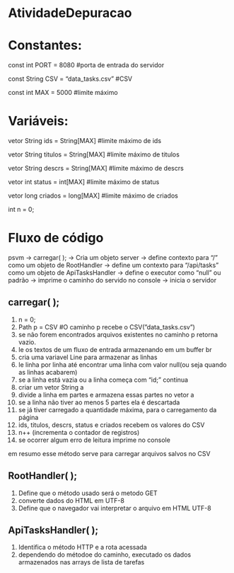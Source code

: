 # AtividadeDepuracao
# Constantes:

const int PORT = 8080 #porta de entrada do servidor

const String CSV = “data_tasks.csv” #CSV

const int MAX = 5000 #limite máximo

# Variáveis:

vetor String ids = String[MAX] #limite máximo de ids

vetor String titulos = String[MAX] #limite máximo de titulos

vetor String descrs = String[MAX] #limite máximo de descrs

vetor int status = int[MAX] #limite máximo de status

vetor long criados = long[MAX] #limite máximo de criados

int n = 0;

# Fluxo de código

psvm → carregar( ); → Cria um objeto server → define contexto para “/” como um objeto de RootHandler → define um contexto para “/api/tasks” como um objeto de ApiTasksHandler → define o executor como “null” ou padrão → imprime o caminho do servido no console → inicia o servidor

## carregar( );

1. n = 0;
2. Path p = CSV #O caminho p recebe o CSV(”data_tasks.csv”)
3. se não forem encontrados arquivos existentes no caminho p retorna vazio.
4. le os textos de um fluxo de entrada armazenando em um buffer br
5. cria uma variavel Line para armazenar as linhas
6. le linha por linha até encontrar uma linha com valor null(ou seja quando as linhas acabarem)
7. se a linha está vazia ou a linha começa com “id;” continua
8. criar um vetor String a
9. divide a linha em partes e armazena essas partes no vetor a
10. se a linha não tiver ao menos 5 partes ela é descartada
11. se já tiver carregado a quantidade máxima, para o carregamento da página
12. ids, titulos, descrs, status e criados recebem os valores do CSV
13. n++ (incrementa o contador de registros)
14. se ocorrer algum erro de leitura imprime no console

em resumo esse método serve para carregar arquivos salvos no CSV

## RootHandler( );

1. Define que o método usado será o metodo GET
2. converte dados do HTML em UTF-8
3. Define que o navegador vai interpretar o arquivo em HTML UTF-8

## ApiTasksHandler( );

1. Identifica o método HTTP e a rota acessada
2. dependendo do métodoe do caminho, executado os dados armazenados nas arrays de lista de tarefas
